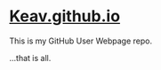 [Keav.github.io](http://keav.github.io)
==============

This is my GitHub User Webpage repo.

...that is all.
